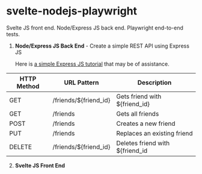 # svelte-nodejs-playwright

Svelte JS front end. Node/Express JS back end. Playwright end-to-end tests.

1. **Node/Express JS Back End** - Create a simple REST API using Express JS

   Here is [a simple Express JS tutorial](https://medium.com/@skhans/building-a-restful-api-with-express-js-a-beginners-guide-dcb1a1e3520d)
    that may be of assistance.

| HTTP Method   | URL Pattern           | Description                     |
|---------------|-----------------------|---------------------------------|
| GET           | /friends/${friend_id} | Gets friend with ${friend_id}   |
| GET           | /friends              | Gets all friends                |
| POST          | /friends              | Creates a new friend            |
| PUT           | /friends              | Replaces an existing friend     |
| DELETE        | /friends/${friend_id} | Deletes friend with ${friend_id |

2. **Svelte JS Front End** 